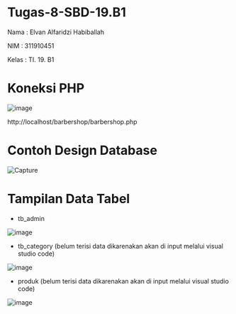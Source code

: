# Tugas-8-SBD-19.B1

Nama : Elvan Alfaridzi Habiballah

NIM : 311910451

Kelas : TI. 19. B1

# Koneksi PHP

![image](https://user-images.githubusercontent.com/82002182/124504018-d75cba00-ddf0-11eb-815d-7e5568c7c5b6.png)

http://localhost/barbershop/barbershop.php

# Contoh Design Database

![Capture](https://user-images.githubusercontent.com/82002182/124502846-7207c980-ddee-11eb-8ee7-1080d31b83ba.JPG)


# Tampilan Data Tabel

- tb_admin

![image](https://user-images.githubusercontent.com/82002182/124502903-8d72d480-ddee-11eb-9dce-a573c54b9ab3.png)

- tb_category (belum terisi data dikarenakan akan di input melalui visual studio code)

![image](https://user-images.githubusercontent.com/82002182/124502941-a8454900-ddee-11eb-9605-a2e928efc5e2.png)

- produk (belum terisi data dikarenakan akan di input melalui visual studio code)

![image](https://user-images.githubusercontent.com/82002182/124502978-be530980-ddee-11eb-9d38-cdffc71e3a49.png)
